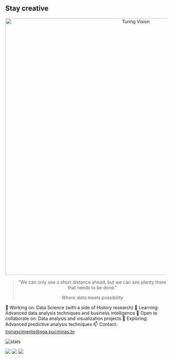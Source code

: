 ## Stay creative
<div align="center">
    <img src="caminho/para/sua/imagem.svg" width="800" alt="Turing Vision">
    
> "We can only see a short distance ahead, but we can see plenty there that needs to be done."
>
> *Where data meets possibility*
</div>


🔭 Working on: Data Science (with a side of History research)
🌱 Learning: Advanced data analysis techniques and business intelligence
👯 Open to collaborate on: Data analysis and visualization projects
🤔 Exploring: Advanced predictive analysis techniques
📫 Contact: lrpnascimento@sga.pucminas.br



![stats](https://github-readme-stats.vercel.app/api?username=paraenseembh&show_icons=true&theme=swift&hide_title=True)



<img src="https://img.shields.io/badge/Focus-Data%20Science-blue" />
<img src="https://img.shields.io/badge/Skills-Analytics-white" />
<img src="https://img.shields.io/badge/Languages-4-blue" />
